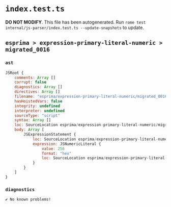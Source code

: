 # `index.test.ts`

**DO NOT MODIFY**. This file has been autogenerated. Run `rome test internal/js-parser/index.test.ts --update-snapshots` to update.

## `esprima > expression-primary-literal-numeric > migrated_0016`

### `ast`

```javascript
JSRoot {
	comments: Array []
	corrupt: false
	diagnostics: Array []
	directives: Array []
	filename: "esprima/expression-primary-literal-numeric/migrated_0016/input.js"
	hasHoistedVars: false
	integrity: undefined
	interpreter: undefined
	sourceType: "script"
	syntax: Array []
	loc: SourceLocation esprima/expression-primary-literal-numeric/migrated_0016/input.js 1:0-1:5
	body: Array [
		JSExpressionStatement {
			loc: SourceLocation esprima/expression-primary-literal-numeric/migrated_0016/input.js 1:0-1:5
			expression: JSNumericLiteral {
				value: 256
				format: "hex"
				loc: SourceLocation esprima/expression-primary-literal-numeric/migrated_0016/input.js 1:0-1:5
			}
		}
	]
}
```

### `diagnostics`

```
✔ No known problems!

```
